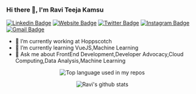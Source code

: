 ### Hi there 👋, I'm Ravi Teeja Kamsu

[![Linkedin Badge](https://img.shields.io/badge/-Kamsu_Ravi_Teeja-blue?style=flat&logo=Linkedin&logoColor=white&link=https://www.linkedin.com/in/kamsu-ravi-teeja/)](https://www.linkedin.com/in/kamsu-ravi-teeja/) 
[![Website Badge](https://img.shields.io/badge/-Ravi||Portfolio-47CCCC?style=flat&logo=Google-Chrome&logoColor=white&link=https://relaxed-chimera-c417cc.netlify.app/)](https://relaxed-chimera-c417cc.netlify.app/)
[![Twitter Badge](https://img.shields.io/badge/-@ravirt7911-1ca0f1?style=flat&labelColor=1ca0f1&logo=twitter&logoColor=white&link=https://twitter.com/ravirt7911)](https://twitter.com/ravirt7911)
[![Instagram Badge](https://img.shields.io/badge/-@ravi__7__-purple?style=flat&logo=instagram&logoColor=white&link=https://instagram.com/ravi__7__/)](https://instagram.com/ravi__7__)
[![Gmail Badge](https://img.shields.io/badge/-ravirt7911-c14438?style=flat&logo=Gmail&logoColor=white&link=mailto:ravirt7911@gmail.com)](mailto:ravirt7911@gmail.com)


- 🔭 I’m currently working at Hoppscotch
- 🌱 I’m currently learning VueJS,Machine Learning
- 💬 Ask me about FrontEnd Development,Developer Advocacy,Cloud Computing,Data Analysis,Machine Learning

<div align="center">
  <img width="" src="https://github-readme-stats.vercel.app/api/top-langs/?username=ravirt7911&layout=compact&hide_title=1&card_width=300" alt="Top language used in my repos" />
<br />

  
![Ravi's github stats](https://github-readme-stats.vercel.app/api?username=ravirt7911&show_icons=true&theme=dracula&hide=stars,issues)
</div>

